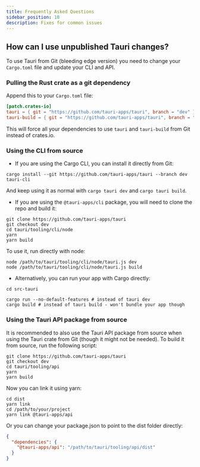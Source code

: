 ```yaml
---
title: Frequently Asked Questions
sidebar_position: 10
description: Fixes for common issues
---
```


## How can I use unpublished Tauri changes?

To use Tauri from Git (bleeding edge version) you need to change your `Cargo.toml` file and update your CLI and API.

### Pulling the Rust crate as a git dependency

Append this to your `Cargo.toml` file:

```toml
[patch.crates-io]
tauri = { git = "https://github.com/tauri-apps/tauri", branch = "dev" }
tauri-build = { git = "https://github.com/tauri-apps/tauri", branch = "dev" }
```

This will force all your dependencies to use `tauri` and `tauri-build` from Git instead of crates.io.

### Using the CLI from source

- If you are using the Cargo CLI, you can install it directly from Git:

```shell
cargo install --git https://github.com/tauri-apps/tauri --branch dev tauri-cli
```

And keep using it as normal with `cargo tauri dev` and `cargo tauri build`.

- If you are using the `@tauri-apps/cli` package, you will need to clone the repo and build it:

```shell
git clone https://github.com/tauri-apps/tauri
git checkout dev
cd tauri/tooling/cli/node
yarn
yarn build
```

To use it, run directly with node:

```shell
node /path/to/tauri/tooling/cli/node/tauri.js dev
node /path/to/tauri/tooling/cli/node/tauri.js build
```

- Alternatively, you can run your app with Cargo directly:

```shell
cd src-tauri

cargo run --no-default-features # instead of tauri dev
cargo build # instead of tauri build - won't bundle your app though
```

### Using the Tauri API package from source

It is recommended to also use the Tauri API package from source when using the Tauri crate from Git (though it might not be needed).
To build it from source, run the following script:

```shell
git clone https://github.com/tauri-apps/tauri
git checkout dev
cd tauri/tooling/api
yarn
yarn build
```

Now you can link it using yarn:

```shell
cd dist
yarn link
cd /path/to/your/project
yarn link @tauri-apps/api
```

Or you can change your package.json to point to the dist folder directly:

```json
{
  "dependencies": {
    "@tauri-apps/api": "/path/to/tauri/tooling/api/dist"
  }
}
```
